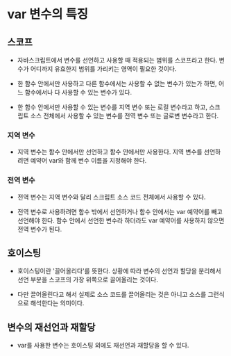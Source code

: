 # var 변수의 특징

## 스코프

* 자바스크립트에서 변수를 선언하고 사용할 때 적용되는 범위를 스코프라고 한다. 변수가 어디까지 유효한지 범위를 가리키는 영역이 필요한 것이다. 

* 한 함수 안에서만 사용하고 다른 함수에서는 사용할 수 없는 변수가 있는가 하면, 어느 함수에서나 다 사용할 수 있는 변수가 있다. 

* 한 함수 안에서만 사용할 수 있는 변수를 지역 변수 또는 로컬 변수라고 하고, 스크립트 소스 전체에서 사용할 수 있는 변수를 전역 변수 또는 글로변 변수라고 한다.

### 지역 변수

* 지역 변수는 함수 안에서만 선언하고 함수 안에서만 사용한다. 지역 변수를 선언하려면 예약어 var와 함께 변수 이름을 지정해야 한다.

### 전역 변수

* 전역 변수는 지역 변수와 달리 스크립트 소스 코드 전체에서 사용할 수 있다.

* 전역 변수로 사용하려면 함수 밖에서 선언하거나 함수 안에서는 var 예약어를 빼고 선언해야 한다. 함수 안에서 선언한 변수라 하더라도 var 예약어를 사용하지 않으면 전역 변수가 된다.

## 호이스팅

* 호이스팅이란 '끌어올리다'를 뜻한다. 상황에 따라 변수의 선언과 할당을 분리해서 선언 부분을 스코프의 가장 위쪽으로 끌어올리는 것이다.

* 다만 끌어올린다고 해서 실제로 소스 코드를 끌어올리는 것은 아니고 소스를 그런식으로 해석한다는 의미이다.

## 변수의 재선언과 재할당

* var를 사용한 변수는 호이스팅 외에도 재선언과 재할당을 할 수 있다.
